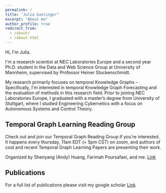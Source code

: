 ```yaml
---
permalink: /
title: "Julia Gastinger"
excerpt: "About me"
author_profile: true
redirect_from: 
  - /about/
  - /about.html
---
```


Hi, I'm Julia.

I'm a research scientist at NEC Laboratories Europe and a second year Ph.D. student in the Data and Web Science Group at University of Mannheim, supervised by Professor Heiner Stuckenschmidt.

My research primarily focuses on temporal Knowledge Graphs – Specifically, I'm interested in temporal Knowledge Graph Forecasting and the evaluation of methods in this research field. 
Prior to joining NEC Laboratories Europe, I graduated with a master’s degree from University of Stuttgart, where I studied Engineering Cybernetics with a focus on Autonomous Systems and Control Theory. 



Temporal Graph Learning Reading Group
---

Check out and join our Temporal Graph Reading Group if you're interested. It happens every thursday, 11am EDT (= 5pm CST) on zoom, and authors of cool and recent Temporal Graph Learning Papers are presenting their work.


Organized by Shenyang (Andy) Huang, Farimah Poursafaei, and me.
[Link](https://www.cs.mcgill.ca/~shuang43/rg.html)



Publications
---

For a full list of publications please visit my google scholar
[Link](https://scholar.google.com/citations?user=UgrQkB4AAAAJ&hl=en&oi=ao)

